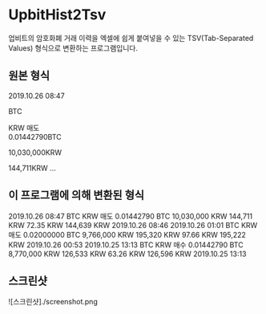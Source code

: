 # UpbitHist2Tsv

업비트의 암호화폐 거래 이력을 엑셀에 쉽게 붙여넣을 수 있는 TSV(Tab-Separated Values) 형식으로 변환하는 프로그램입니다.

## 원본 형식
2019.10.26 08:47
	
BTC
	
KRW
	매도	
0.01442790BTC
	
10,030,000KRW
	
144,711KRW
...

## 이 프로그램에 의해 변환된 형식
2019.10.26 08:47 BTC KRW 매도 0.01442790 BTC 10,030,000 KRW 144,711 KRW 72.35 KRW 144,639 KRW 2019.10.26 08:46
2019.10.26 01:01 BTC KRW 매도 0.02000000 BTC 9,766,000 KRW 195,320 KRW 97.66 KRW 195,222 KRW 2019.10.26 00:53
2019.10.25 13:13 BTC KRW 매수 0.01442790 BTC 8,770,000 KRW 126,533 KRW 63.26 KRW 126,596 KRW 2019.10.25 13:13

## 스크린샷
![스크린샷]./screenshot.png